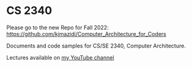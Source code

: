 # CS 2340

Please go to the new Repo for Fall 2022: https://github.com/kjmazidi/Computer_Architecture_for_Coders

Documents and code samples for CS/SE 2340, Computer Architecture.

Lectures available on [my YouTube channel](https://www.youtube.com/playlist?list=PLfe6IcA_dEWleHVhk522FCPc4aeeaFFMr)
